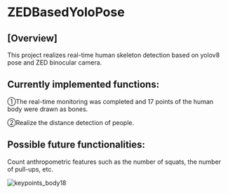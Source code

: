 # ZEDBasedYoloPose
## [Overview]  
This project realizes real-time human skeleton detection based on yolov8 pose and ZED binocular camera.
## Currently implemented functions:
①The real-time monitoring was completed and 17 points of the human body were drawn as bones.

②Realize the distance detection of people.
## Possible future functionalities:
Count anthropometric features such as the number of squats, the number of pull-ups, etc.

![keypoints_body18](https://github.com/user-attachments/assets/e4ede43b-9216-433a-91b5-76d4550bb411)
